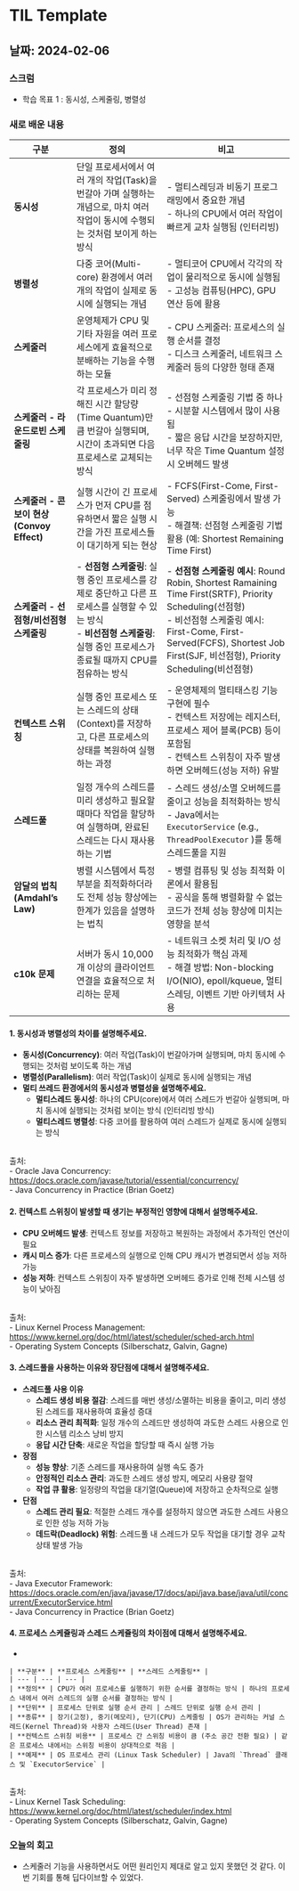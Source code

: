 # TIL Template

## 날짜: 2024-02-06

### 스크럼
- 학습 목표 1 : 동시성, 스케줄링, 병렬성

### 새로 배운 내용

| **구분** | **정의** | **비고** |
| --- | --- | --- |
| **동시성** | 단일 프로세서에서 여러 개의 작업(Task)을 번갈아 가며 실행하는 개념으로, 마치 여러 작업이 동시에 수행되는 것처럼 보이게 하는 방식 | - 멀티스레딩과 비동기 프로그래밍에서 중요한 개념 <br>- 하나의 CPU에서 여러 작업이 빠르게 교차 실행됨 (인터리빙) |
| **병렬성** | 다중 코어(Multi-core) 환경에서 여러 개의 작업이 실제로 동시에 실행되는 개념 | - 멀티코어 CPU에서 각각의 작업이 물리적으로 동시에 실행됨 <br>- 고성능 컴퓨팅(HPC), GPU 연산 등에 활용 |
| **스케줄러** | 운영체제가 CPU 및 기타 자원을 여러 프로세스에게 효율적으로 분배하는 기능을 수행하는 모듈 | - CPU 스케줄러: 프로세스의 실행 순서를 결정 <br>- 디스크 스케줄러, 네트워크 스케줄러 등의 다양한 형태 존재 |
| **스케줄러 - 라운드로빈 스케줄링** | 각 프로세스가 미리 정해진 시간 할당량(Time Quantum)만큼 번갈아 실행되며, 시간이 초과되면 다음 프로세스로 교체되는 방식 | - 선점형 스케줄링 기법 중 하나 <br>- 시분할 시스템에서 많이 사용됨 <br>- 짧은 응답 시간을 보장하지만, 너무 작은 Time Quantum 설정 시 오버헤드 발생 |
  | **스케줄러 - 콘보이 현상(Convoy Effect)** | 실행 시간이 긴 프로세스가 먼저 CPU를 점유하면서 짧은 실행 시간을 가진 프로세스들이 대기하게 되는 현상 | - FCFS(First-Come, First-Served) 스케줄링에서 발생 가능 <br>- 해결책: 선점형 스케줄링 기법 활용 (예: Shortest Remaining Time First) |
  | **스케줄러 - 선점형/비선점형 스케줄링** | - **선점형 스케줄링**: 실행 중인 프로세스를 강제로 중단하고 다른 프로세스를 실행할 수 있는 방식 <br>- **비선점형 스케줄링**: 실행 중인 프로세스가 종료될 때까지 CPU를 점유하는 방식 | - **선점형 스케줄링 예시**: Round Robin, Shortest Ramaining Time First(SRTF), Priority Scheduling(선점형) <br>- 비선점형 스케줄링 예시: First-Come, First-Served(FCFS), Shortest Job First(SJF, 비선점형), Priority Scheduling(비선점형) |
  | **컨텍스트 스위칭** | 실행 중인 프로세스 또는 스레드의 상태(Context)를 저장하고, 다른 프로세스의 상태를 복원하여 실행하는 과정 | - 운영체제의 멀티태스킹 기능 구현에 필수 <br>- 컨텍스트 저장에는 레지스터, 프로세스 제어 블록(PCB) 등이 포함됨 <br>- 컨텍스트 스위칭이 자주 발생하면 오버헤드(성능 저하) 유발 |
  | **스레드풀** | 일정 개수의 스레드를 미리 생성하고 필요할 때마다 작업을 할당하여 실행하며, 완료된 스레드는 다시 재사용하는 기법 | - 스레드 생성/소멸 오버헤드를 줄이고 성능을 최적화하는 방식 <br>- Java에서는 `ExecutorService` (e.g., `ThreadPoolExecutor` )를 통해 스레드풀을 지원 |
  | **암달의 법칙 (Amdahl’s Law)** | 병렬 시스템에서 특정 부분을 최적화하더라도 전체 성능 향상에는 한계가 있음을 설명하는 법칙 | - 병렬 컴퓨팅 및 성능 최적화 이론에서 활용됨 <br>- 공식을 통해 병렬화할 수 없는 코드가 전체 성능 향상에 미치는 영향을 분석 |
  | **c10k 문제** | 서버가 동시 10,000개 이상의 클라이언트 연결을 효율적으로 처리하는 문제 | - 네트워크 소켓 처리 및 I/O 성능 최적화가 핵심 과제 <br>- 해결 방법: Non-blocking I/O(NIO), epoll/kqueue, 멀티스레딩, 이벤트 기반 아키텍처 사용 |

#### 1. 동시성과 병렬성의 차이를 설명해주세요.
- **동시성(Concurrency)**: 여러 작업(Task)이 번갈아가며 실행되며, 마치 동시에 수행되는 것처럼 보이도록 하는 개념
- **병렬성(Parallelism)**: 여러 작업(Task)이 실제로 동시에 실행되는 개념
- **멀티 쓰레드 환경에서의 동시성과 병렬성을 설명해주세요.**
  - **멀티스레드 동시성**: 하나의 CPU(core)에서 여러 스레드가 번갈아 실행되며, 마치 동시에 실행되는 것처럼 보이는 방식 (인터리빙 방식)
  - **멀티스레드 병렬성**: 다중 코어를 활용하여 여러 스레드가 실제로 동시에 실행되는 방식

<br>출처:
      <br>- Oracle Java Concurrency:<br>https://docs.oracle.com/javase/tutorial/essential/concurrency/
      <br>- Java Concurrency in Practice (Brian Goetz)

#### 2. 컨텍스트 스위칭이 발생할 때 생기는 부정적인 영향에 대해서 설명해주세요.
- **CPU 오버헤드 발생**: 컨텍스트 정보를 저장하고 복원하는 과정에서 추가적인 연산이 필요
- **캐시 미스 증가**: 다른 프로세스의 실행으로 인해 CPU 캐시가 변경되면서 성능 저하 가능
- **성능 저하**: 컨텍스트 스위칭이 자주 발생하면 오버헤드 증가로 인해 전체 시스템 성능이 낮아짐

<br>출처:
    <br>- Linux Kernel Process Management:<br>https://www.kernel.org/doc/html/latest/scheduler/sched-arch.html
    <br>- Operating System Concepts (Silberschatz, Galvin, Gagne)

#### 3. 스레드풀을 사용하는 이유와 장단점에 대해서 설명해주세요.
- **스레드풀 사용 이유**
  - **스레드 생성 비용 절감**: 스레드를 매번 생성/소멸하는 비용을 줄이고, 미리 생성된 스레드를 재사용하여 효율성 증대
  - **리소스 관리 최적화**: 일정 개수의 스레드만 생성하여 과도한 스레드 사용으로 인한 시스템 리소스 낭비 방지
  - **응답 시간 단축**: 새로운 작업을 할당할 때 즉시 실행 가능
- **장점**
  - **성능 향상**: 기존 스레드를 재사용하여 실행 속도 증가
  - **안정적인 리소스 관리**: 과도한 스레드 생성 방지, 메모리 사용량 절약
  - **작업 큐 활용**: 일정량의 작업을 대기열(Queue)에 저장하고 순차적으로 실행
- **단점**
  - **스레드 관리 필요**: 적절한 스레드 개수를 설정하지 않으면 과도한 스레드 사용으로 인한 성능 저하 가능
  - **데드락(Deadlock) 위험**: 스레드풀 내 스레드가 모두 작업을 대기할 경우 교착 상태 발생 가능

<br>출처:
    <br>- Java Executor Framework:<br>https://docs.oracle.com/en/java/javase/17/docs/api/java.base/java/util/concurrent/ExecutorService.html
    <br>- Java Concurrency in Practice (Brian Goetz)

#### 4. 프로세스 스케쥴링과 스레드 스케쥴링의 차이점에 대해서 설명해주세요.

- 

    | **구분** | **프로세스 스케줄링** | **스레드 스케줄링** |
    | --- | --- | --- |
    | **정의** | CPU가 여러 프로세스를 실행하기 위한 순서를 결정하는 방식 | 하나의 프로세스 내에서 여러 스레드의 실행 순서를 결정하는 방식 |
    | **단위** | 프로세스 단위로 실행 순서 관리 | 스레드 단위로 실행 순서 관리 |
    | **종류** | 장기(고정), 중기(메모리), 단기(CPU) 스케줄링 | OS가 관리하는 커널 스레드(Kernel Thread)와 사용자 스레드(User Thread) 존재 |
    | **컨텍스트 스위칭 비용** | 프로세스 간 스위칭 비용이 큼 (주소 공간 전환 필요) | 같은 프로세스 내에서는 스위칭 비용이 상대적으로 적음 |
    | **예제** | OS 프로세스 관리 (Linux Task Scheduler) | Java의 `Thread` 클래스 및 `ExecutorService` |

<br>출처:
    <br>- Linux Kernel Task Scheduling:<br>https://www.kernel.org/doc/html/latest/scheduler/index.html
    <br>- Operating System Concepts (Silberschatz, Galvin, Gagne)

### 오늘의 회고
- 스케줄러 기능을 사용하면서도 어떤 원리인지 제대로 알고 있지 못했던 것 같다. 이번 기회를 통해 딥다이브할 수 있었다.